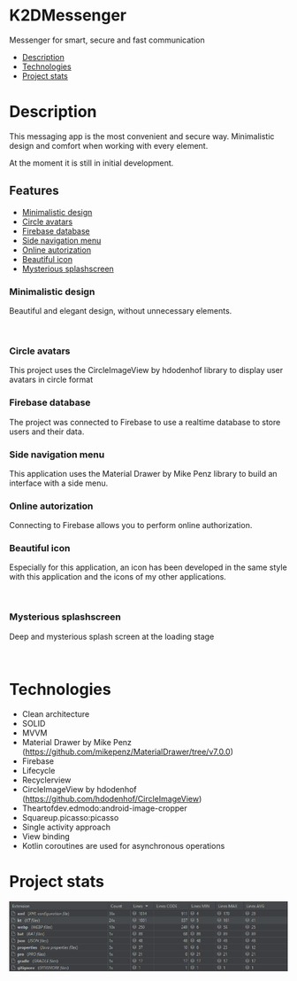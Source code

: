 # K2DMessenger
Messenger for smart, secure and fast communication

- [Description](#description)
- [Technologies](#technologies)
- [Project stats](#project-stats)

# Description
This messaging app is the most convenient and secure way. Minimalistic design and comfort when working with every element.

At the moment it is still in initial development.

## Features
- [Minimalistic design](#minimalistic-design)
- [Circle avatars](#circle-avatars)
- [Firebase database](#firebase-database)
- [Side navigation menu](#side-navigation-menu)
- [Online autorization](#online-autorization)
- [Beautiful icon](#beautiful-icon)
- [Mysterious splashscreen](#mysterious-splashscreen)



### Minimalistic design
Beautiful and elegant design, without unnecessary elements.

<img src="">



### Circle avatars
This project uses the CircleImageView by hdodenhof library to display user avatars in circle format


### Firebase database
The project was connected to Firebase to use a realtime database to store users and their data.


### Side navigation menu
This application uses the Material Drawer by Mike Penz library to build an interface with a side menu.


### Online autorization
Connecting to Firebase allows you to perform online authorization.



### Beautiful icon
Especially for this application, an icon has been developed in the same style with this application and the icons of my other applications.

<img src="">



### Mysterious splashscreen
Deep and mysterious splash screen at the loading stage

<img src="">

# Technologies
- Clean architecture 
- SOLID
- MVVM
- Material Drawer by Mike Penz (https://github.com/mikepenz/MaterialDrawer/tree/v7.0.0)
- Firebase
- Lifecycle
- Recyclerview
- CircleImageView by hdodenhof (https://github.com/hdodenhof/CircleImageView)
- Theartofdev.edmodo:android-image-cropper
- Squareup.picasso:picasso
- Single activity approach
- View binding
- Kotlin coroutines are used for asynchronous operations

# Project stats
<img src="https://github.com/K2D2021/K2DMessenger/blob/master/Gifs/K2DMessengerStatistics.jpg">


